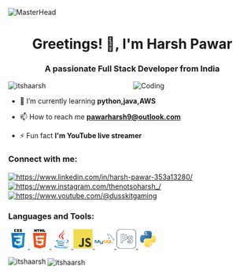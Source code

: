 ![MasterHead ](https://i.pinimg.com/originals/6a/62/20/6a6220cf08d104335ab53dd59c7dce62.gif)
<h1 align="center">Greetings! 👋, I'm Harsh Pawar</h1>
<h3 align="center">A passionate Full Stack Developer from India</h3>
<img align="right" alt="Coding" width="250" src="https://media.tenor.com/DimzPZMypFcAAAAM/laptop.gif">

<p align="left"> <img src="https://komarev.com/ghpvc/?username=itshaarsh&label=Profile%20views&color=0e75b6&style=flat" alt="itshaarsh" /> </p>

- 🌱 I’m currently learning **python,java,AWS**

- 📫 How to reach me **pawarharsh9@outlook.com**

- ⚡ Fun fact **I'm YouTube live streamer**

<h3 align="left">Connect with me:</h3>
<p align="left">
<a href="https://linkedin.com/in/https://www.linkedin.com/in/harsh-pawar-353a13280/" target="blank"><img align="center" src="https://raw.githubusercontent.com/rahuldkjain/github-profile-readme-generator/master/src/images/icons/Social/linked-in-alt.svg" alt="https://www.linkedin.com/in/harsh-pawar-353a13280/" height="30" width="40" /></a>
<a href="https://instagram.com/https://www.instagram.com/thenotsoharsh_/" target="blank"><img align="center" src="https://raw.githubusercontent.com/rahuldkjain/github-profile-readme-generator/master/src/images/icons/Social/instagram.svg" alt="https://www.instagram.com/thenotsoharsh_/" height="30" width="40" /></a>
<a href="https://www.youtube.com/c/https://www.youtube.com/@dusskitgaming" target="blank"><img align="center" src="https://raw.githubusercontent.com/rahuldkjain/github-profile-readme-generator/master/src/images/icons/Social/youtube.svg" alt="https://www.youtube.com/@dusskitgaming" height="30" width="40" /></a>
</p>

<h3 align="left">Languages and Tools:</h3>
<p align="left"> <a href="https://www.w3schools.com/css/" target="_blank" rel="noreferrer"> <img src="https://raw.githubusercontent.com/devicons/devicon/master/icons/css3/css3-original-wordmark.svg" alt="css3" width="40" height="40"/> </a> <a href="https://www.w3.org/html/" target="_blank" rel="noreferrer"> <img src="https://raw.githubusercontent.com/devicons/devicon/master/icons/html5/html5-original-wordmark.svg" alt="html5" width="40" height="40"/> </a> <a href="https://www.java.com" target="_blank" rel="noreferrer"> <img src="https://raw.githubusercontent.com/devicons/devicon/master/icons/java/java-original.svg" alt="java" width="40" height="40"/> </a> <a href="https://developer.mozilla.org/en-US/docs/Web/JavaScript" target="_blank" rel="noreferrer"> <img src="https://raw.githubusercontent.com/devicons/devicon/master/icons/javascript/javascript-original.svg" alt="javascript" width="40" height="40"/> </a> <a href="https://www.mysql.com/" target="_blank" rel="noreferrer"> <img src="https://raw.githubusercontent.com/devicons/devicon/master/icons/mysql/mysql-original-wordmark.svg" alt="mysql" width="40" height="40"/> </a> <a href="https://www.photoshop.com/en" target="_blank" rel="noreferrer"> <img src="https://raw.githubusercontent.com/devicons/devicon/master/icons/photoshop/photoshop-line.svg" alt="photoshop" width="40" height="40"/> </a> <a href="https://www.python.org" target="_blank" rel="noreferrer"> <img src="https://raw.githubusercontent.com/devicons/devicon/master/icons/python/python-original.svg" alt="python" width="40" height="40"/> </a> </p>

<p><img align="left" src="https://github-readme-stats.vercel.app/api/top-langs?username=itshaarsh&show_icons=true&locale=en&layout=compact" alt="itshaarsh" /></p>

<p>&nbsp;<img align="center" src="https://github-readme-stats.vercel.app/api?username=itshaarsh&show_icons=true&locale=en" alt="itshaarsh" /></p>
